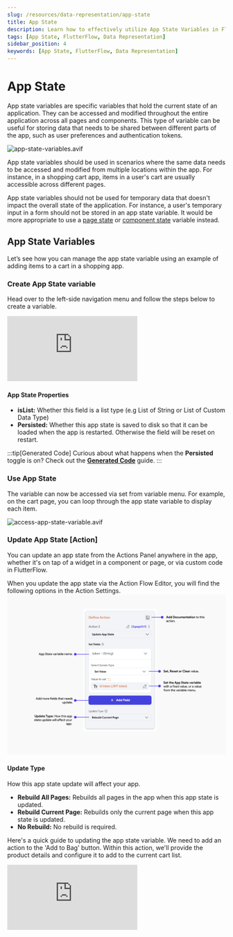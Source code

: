 ```yaml
---
slug: /resources/data-representation/app-state
title: App State
description: Learn how to effectively utilize App State Variables in FlutterFlow to maintain and manage global application states across all pages and components.
tags: [App State, FlutterFlow, Data Representation]
sidebar_position: 4
keywords: [App State, FlutterFlow, Data Representation]
---
```



# App State

App state variables are specific variables that hold the current state of an application. They can be accessed and modified throughout the entire application across all pages and components. This type of variable can be useful for storing data that needs to be shared between different parts of the app, such as user preferences and authentication tokens.

![app-state-variables.avif](../imgs/app-state-variables.avif)

App state variables should be used in scenarios where the same data needs to be accessed and modified from multiple locations within the app. For instance, in a shopping cart app, items in a user's cart are usually accessible across different pages.

App state variables should not be used for temporary data that doesn't impact the overall state of the application. For instance, a user's temporary input in a form should not be stored in an app state variable. It would be more appropriate to use a [page state](../../resources/ui/pages/page-lifecycle/#page-state) or [component state](../../ff-concepts/state-management/generated-code.md#component-state) variable instead.

## App State Variables

Let’s see how you can manage the app state variable using an example of adding items to a cart in a shopping app. 

### Create App State variable

Head over to the left-side navigation menu and follow the steps below to create a variable.

<div style={{
    position: 'relative',
    paddingBottom: 'calc(56.67989417989418% + 41px)', // Keeps the aspect ratio and additional padding
    height: 0,
    width: '100%'
}}>
    <iframe 
        src="https://demo.arcade.software/QjdQ0cTmGDqUeG6F1JMh?embed&show_copy_link=true"
        title="Sharing a Project with a User"
        style={{
            position: 'absolute',
            top: 0,
            left: 0,
            width: '100%',
            height: '100%',
            colorScheme: 'light'
        }}
        frameborder="0"
        loading="lazy"
        webkitAllowFullScreen
        mozAllowFullScreen
        allowFullScreen
        allow="clipboard-write">
    </iframe>
</div>

#### App State Properties

- **isList:** Whether this field is a list type (e.g List of String or List of Custom Data Type)
- **Persisted:** Whether this app state is saved to disk so that it can be loaded when the app is restarted. Otherwise the field will be reset on restart.
 
:::tip[Generated Code]
  Curious about what happens when the **Persisted** toggle is on? Check out the [**Generated Code**](../../ff-concepts/state-management/generated-code.md#persisting-app-state) guide.
 :::


### Use App State

The variable can now be accessed via set from variable menu. For example, on the cart page, you can loop through the app state variable to display each item.

![access-app-state-variable.avif](../imgs/access-app-state-variable.avif)

### Update App State [Action]

You can update an app state from the Actions Panel anywhere in the app, whether it's on tap of a widget in a component or page, or via custom code in FlutterFlow.

When you update the app state via the Action Flow Editor, you will find the following options in the Action Settings.
![update-app-state-action.png](..%2Fimgs%2Fupdate-app-state-action.png)

#### Update Type
How this app state update will affect your app.

- **Rebuild All Pages:** Rebuilds all pages in the app when this app state is updated. 
- **Rebuild Current Page:** Rebuilds only the current page when this app state is updated. 
- **No Rebuild:** No rebuild is required. 

Here's a quick guide to updating the app state variable. We need to add an action to the 'Add to Bag' button. Within this action, we'll provide the product details and configure it to add to the current cart list.

<div style={{
    position: 'relative',
    paddingBottom: 'calc(56.67989417989418% + 41px)', // Keeps the aspect ratio and additional padding
    height: 0,
    width: '100%'
}}>
    <iframe 
        src="https://demo.arcade.software/FKv2dXq4jTjjJVLy6nxu?embed&show_copy_link=true"
        title="Sharing a Project with a User"
        style={{
            position: 'absolute',
            top: 0,
            left: 0,
            width: '100%',
            height: '100%',
            colorScheme: 'light'
        }}
        frameborder="0"
        loading="lazy"
        webkitAllowFullScreen
        mozAllowFullScreen
        allowFullScreen
        allow="clipboard-write">
    </iframe>
</div>

